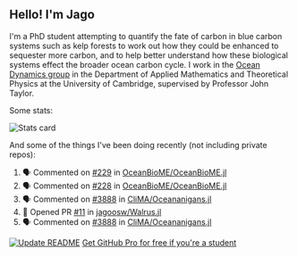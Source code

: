 ## Hello! I'm Jago

I'm a PhD student attempting to quantify the fate of carbon in blue carbon systems such as kelp forests to work out how they could be enhanced to sequester more carbon, and to help better understand how these biological systems effect the broader ocean carbon cycle. I work in the <a href="https://www.damtp.cam.ac.uk/user/jrt51/" class="emph">Ocean Dynamics group</a> in the Department of Applied Mathematics and Theoretical Physics at the University of Cambridge, supervised by Professor John Taylor.

Some stats:
<!--
![](https://raw.githubusercontent.com/jagoosw/jagoosw/main/profile-summary-card-output/nord_dark/0-profile-details.svg)
![](https://raw.githubusercontent.com/jagoosw/jagoosw/main/profile-summary-card-output/nord_dark/3-stats.svg)
![](https://raw.githubusercontent.com/jagoosw/jagoosw/main/profile-summary-card-output/nord_dark/4-productive-time.svg)
-->
![Stats card](https://github-readme-stats.vercel.app/api?username=jagoosw&count_private=true&show_icons=true&theme=transparent&hide_title=true&rank_icon=percentile&show=reviews)

And some of the things I've been doing recently (not including private repos):
<!--START_SECTION:activity-->
1. 🗣 Commented on [#229](https://github.com/OceanBioME/OceanBioME.jl/issues/229#issuecomment-2465068527) in [OceanBioME/OceanBioME.jl](https://github.com/OceanBioME/OceanBioME.jl)
2. 🗣 Commented on [#228](https://github.com/OceanBioME/OceanBioME.jl/issues/228#issuecomment-2462173819) in [OceanBioME/OceanBioME.jl](https://github.com/OceanBioME/OceanBioME.jl)
3. 🗣 Commented on [#3888](https://github.com/CliMA/Oceananigans.jl/pull/3888#issuecomment-2455392735) in [CliMA/Oceananigans.jl](https://github.com/CliMA/Oceananigans.jl)
4. 💪 Opened PR [#11](https://github.com/jagoosw/Walrus.jl/pull/11) in [jagoosw/Walrus.jl](https://github.com/jagoosw/Walrus.jl)
5. 🗣 Commented on [#3888](https://github.com/CliMA/Oceananigans.jl/pull/3888#issuecomment-2451830235) in [CliMA/Oceananigans.jl](https://github.com/CliMA/Oceananigans.jl)
<!--END_SECTION:activity-->


[![Update README](https://github.com/jagoosw/jagoosw/actions/workflows/update-readme.yml/badge.svg)](https://github.com/jagoosw/jagoosw/actions/workflows/update-readme.yml)
[Get GitHub Pro for free if you're a student](https://education.github.com/pack)

